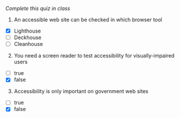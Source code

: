 *Complete this quiz in class*

1. An accessible web site can be checked in which browser tool

- [X] Lighthouse
- [ ] Deckhouse
- [ ] Cleanhouse

2. You need a screen reader to test accessibility for visually-impaired users

- [ ] true
- [X] false

3. Accessibility is only important on government web sites
   
- [ ] true
- [X] false
